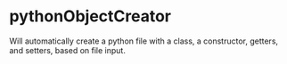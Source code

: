 # pythonObjectCreator
Will automatically create a python file with a class, a constructor, getters, and setters, based on file input.
